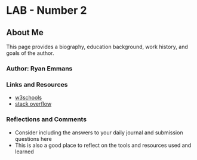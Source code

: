 # LAB - Number 2

## About Me

This page provides a biography, education background, work history, and goals of the author.

### Author: Ryan Emmans

### Links and Resources
* [w3schools](https://www.w3schools.com/)
* [stack overflow](https://stackoverflow.com/)

### Reflections and Comments
* Consider including the answers to your daily journal and submission questions here
* This is also a good place to reflect on the tools and resources used and learned
